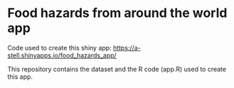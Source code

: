 # Food hazards from around the world app

Code used to create this shiny app:
https://a-stell.shinyapps.io/food_hazards_app/

This repository contains the dataset and the R code (app.R) used to create this app.
